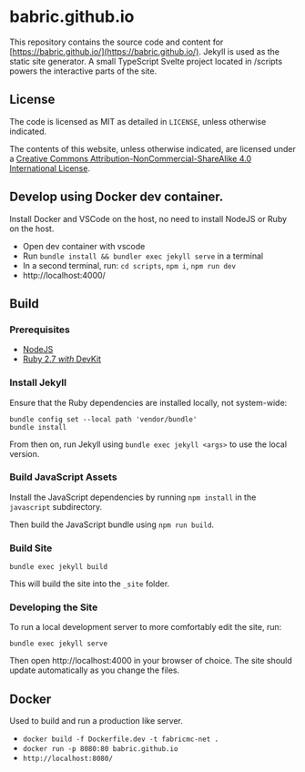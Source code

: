 # babric.github.io

This repository contains the source code and content for [https://babric.github.io/](https://babric.github.io/). Jekyll is used as the static site generator. A small TypeScript Svelte project located in /scripts powers the interactive parts of the site.

## License

The code is licensed as MIT as detailed in `LICENSE`, unless otherwise indicated.

The contents of this website, unless otherwise indicated, are licensed under a [Creative Commons Attribution-NonCommercial-ShareAlike 4.0 International License](https://creativecommons.org/licenses/by-nc-sa/4.0/).

## Develop using Docker dev container.

Install Docker and VSCode on the host, no need to install NodeJS or Ruby on the host.

* Open dev container with vscode
* Run `bundle install && bundler exec jekyll serve` in a terminal
* In a second terminal, run: `cd scripts`, `npm i`, `npm run dev`
* http://localhost:4000/

## Build
### Prerequisites

- [NodeJS](https://nodejs.org/en/)
- [Ruby 2.7 *with* DevKit](https://rubyinstaller.org/downloads/)

### Install Jekyll

Ensure that the Ruby dependencies are installed locally, not system-wide:

```
bundle config set --local path 'vendor/bundle'
bundle install 
```

From then on, run Jekyll using `bundle exec jekyll <args>` to use the local version.

### Build JavaScript Assets

Install the JavaScript dependencies by running `npm install` in the `javascript` subdirectory.

Then build the JavaScript bundle using `npm run build`.

### Build Site

```
bundle exec jekyll build
```

This will build the site into the `_site` folder.

### Developing the Site

To run a local development server to more comfortably edit the site, run:

```
bundle exec jekyll serve
```

Then open http://localhost:4000 in your browser of choice. The site should update automatically as you change the files.

## Docker

Used to build and run a production like server.

* `docker build -f Dockerfile.dev -t fabricmc-net .`
* `docker run -p 8080:80 babric.github.io`
* `http://localhost:8080/`